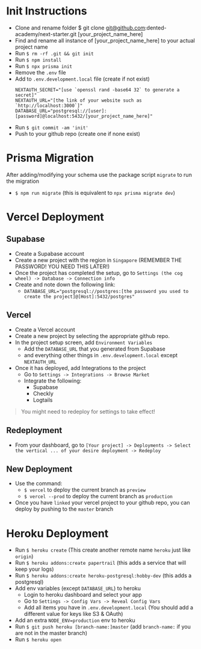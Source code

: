 # Init Instructions
- Clone and rename folder $ git clone git@github.com:dented-academy/next-starter.git [your_project_name_here]
- Find and rename all instance of [your_project_name_here] to your actual project name
- Run `$ rm -rf .git && git init`
- Run `$ npm install`
- Run `$ npx prisma init`
- Remove the `.env` file
- Add to `.env.development.local` file (create if not exist)
  ```env
  NEXTAUTH_SECRET="[use `openssl rand -base64 32` to generate a secret]"
  NEXTAUTH_URL="[the link of your website such as `http://localhost:3000`]"
  DATABASE_URL="postgresql://[user]:[password]@localhost:5432/[your_project_name_here]"
  ```
- Run `$ git commit -am 'init'`
- Push to your github repo (create one if none exist)

# Prisma Migration
After adding/modifying your schema use the package script `migrate` to run the migration
- `$ npm run migrate` (this is equivalent to `npx prisma migrate dev`)

# Vercel Deployment
## Supabase
- Create a Supabase account
- Create a new project with the region in `Singapore` (REMEMBER THE PASSWORD! YOU NEED THIS LATER!)
- Once the project has completed the setup, go to `Settings (the cog wheel) -> Database -> Connection info`
- Create and note down the following link:
  - `DATABASE_URL="postgresql://postgres:[the password you used to create the project]@[Host]:5432/postgres"`

## Vercel
- Create a Vercel account
- Create a new project by selecting the appropriate github repo.
- In the project setup screen, add `Environment Variables`
  - Add the `DATABASE_URL` that you generated from Supabase
  - and everything other things in `.env.development.local` except `NEXTAUTH_URL`
- Once it has deployed, add Integrations to the project
  - Go to `Settings -> Integrations -> Browse Market`
  - Integrate the following:
    - Supabase
    - Checkly
    - Logtails

> You might need to redeploy for settings to take effect!

## Redeployment
- From your dashboard, go to `[Your project] -> Deployments -> Select the vertical ... of your desire deployment -> Redeploy`

## New Deployment
- Use the command:
  - `$ vercel` to deploy the current branch as `preview`
  - `$ vercel --prod` to deploy the current branch as `production`
- Once you have `linked` your vercel project to your github repo, you can deploy by pushing to the `master` branch

# Heroku Deployment
- Run `$ heroku create` (This create another remote name `heroku` just like `origin`)
- Run `$ heroku addons:create papertrail` (this adds a service that will keep your logs)
- Run `$ heroku addons:create heroku-postgresql:hobby-dev` (this adds a postgresql)
- Add env variables (except `DATABASE_URL`) to heroku
  - Login to heroku dashboard and select your app
  - Go to `Settings -> Config Vars -> Reveal Config Vars`
  - Add all items you have in `.env.development.local` (You should add a different value for keys like S3 & OAuth)
- Add an extra `NODE_ENV=production` env to heroku
- Run `$ git push heroku [branch-name:]master` (add `branch-name:` if you are not in the master branch)
- Run `$ heroku open`
